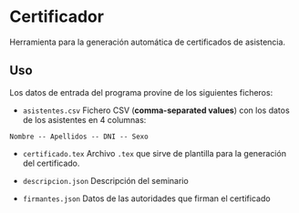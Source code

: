 # Certificador

Herramienta para la generación automática de certificados de asistencia.

## Uso

Los datos de entrada del programa provine de los siguientes ficheros:

- ``asistentes.csv`` Fichero CSV (**comma-separated values**) con los datos de los asistentes en 4 columnas:

```csv
Nombre -- Apellidos -- DNI -- Sexo
```

- ``certificado.tex`` Archivo ``.tex`` que sirve de plantilla para la generación del certificado.

- ``descripcion.json`` Descripción del seminario
- ``firmantes.json`` Datos de las autoridades que firman el certificado